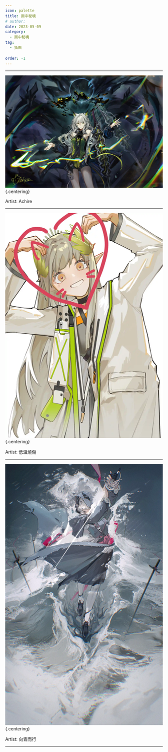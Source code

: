 ```yaml
---
icon: palette
title: 画中秘境
# author: 
date: 2023-05-09
category:
  - 画中秘境
tag:
  - 插画

order: -1
---
```

<!-- more -->

---

![](./res/illustration/独立插_凯尔希_Achire.webp) {.centering}

Artist: Achire

---

![](./res/illustration/独立插_缪缪_低溫燒傷.webp) {.centering}

Artist: 低溫燒傷

---

![](./res/illustration/独立插_小鸟_向青而行.webp) {.centering}

Artist: 向青而行

---
<Ads />